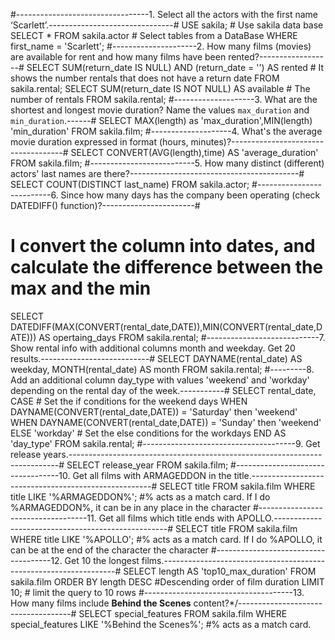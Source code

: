 #---------------------------------1. Select all the actors with the first name ‘Scarlett’.-------------------------------#
USE sakila; # Use sakila data base
SELECT * FROM sakila.actor # Select tables from a DataBase
WHERE first_name = 'Scarlett';
#---------------------2. How many films (movies) are available for rent and how many films have been rented?------------------#
SELECT SUM(return_date IS NULL) AND (return_date = '') AS rented # It shows the number rentals that does not have a return date
FROM sakila.rental;
SELECT SUM(return_date IS NOT NULL) AS available # The number of rentals
FROM sakila.rental;
#--------------------3. What are the shortest and longest movie duration? Name the values `max_duration` and `min_duration`.------#
SELECT MAX(length) as 'max_duration',MIN(length) 'min_duration' FROM sakila.film; 
#--------------------4. What's the average movie duration expressed in format (hours, minutes)?------------------------------------#
SELECT CONVERT(AVG(length),time) AS 'average_duration' FROM sakila.film; 
#--------------------------5. How many distinct (different) actors' last names are there?------------------------------------------#
SELECT COUNT(DISTINCT last_name) FROM sakila.actor;
#--------------------------6. Since how many days has the company been operating (check DATEDIFF() function)?-----------------------#
# I convert the column into dates, and calculate the difference between the max and the min
SELECT DATEDIFF(MAX(CONVERT(rental_date,DATE)),MIN(CONVERT(rental_date,DATE))) AS opertaing_days FROM sakila.rental; 
#----------------------------7. Show rental info with additional columns month and weekday. Get 20 results.---------------------------#
SELECT DAYNAME(rental_date) AS weekday, MONTH(rental_date) AS month FROM sakila.rental;
#---------8. Add an additional column day_type with values 'weekend' and 'workday' depending on the rental day of the week.-----------#
SELECT rental_date,
CASE # Set the if conditions for the weekend days
WHEN DAYNAME(CONVERT(rental_date,DATE)) = 'Saturday' then 'weekend'
WHEN DAYNAME(CONVERT(rental_date,DATE)) = 'Sunday' then 'weekend'
ELSE 'workday' # Set the else conditions for the workdays
END AS 'day_type' 
FROM sakila.rental; 
#--------------------------------------9. Get release years.---------------------------------------------------------------------------#
SELECT release_year FROM sakila.film;
#----------------------------------10. Get all films with ARMAGEDDON in the title.-----------------------------------------------------#
SELECT title FROM sakila.film
WHERE title LIKE '%ARMAGEDDON%'; #% acts as a match card. If I do %ARMAGEDDON%, it can be in any place in the character
#-----------------------------------11. Get all films which title ends with APOLLO.---------------------------------------------------#
SELECT title FROM sakila.film
WHERE title LIKE '%APOLLO'; #% acts as a match card. If I do %APOLLO, it can be at the end of the character the character
#-------------------------------------12. Get 10 the longest films.------------------------------------------------------------------#
SELECT length AS 'top10_max_duration' FROM sakila.film
ORDER BY length DESC #Descending order of film duration
LIMIT 10; # limit the query to 10 rows
#-------------------------------------13. How many films include **Behind the Scenes** content?*/------------------------------------#
SELECT special_features FROM sakila.film
WHERE special_features LIKE '%Behind the Scenes%'; #% acts as a match card.